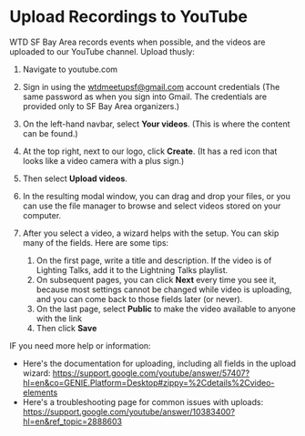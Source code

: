 # Upload Recordings to YouTube

WTD SF Bay Area records events when possible, and the videos are uploaded to our YouTube channel. Upload thusly:

1. Navigate to youtube.com
2. Sign in using the wtdmeetupsf@gmail.com account credentials (The same password as when you sign into Gmail. The credentials are provided only to SF Bay Area organizers.)
3. On the left-hand navbar, select **Your videos**. (This is where the content can be found.)
4. At the top right, next to our logo, click **Create**. (It has a red icon that looks like a video camera with a plus sign.)
5. Then select **Upload videos**.
6. In the resulting modal window, you can drag and drop your files, or you can use the file manager to browse and select videos stored on your computer.
7. After you select a video, a wizard helps with the setup. You can skip many of the fields. Here are some tips:

   1. On the first page, write a title and description. If the video is of Lighting Talks, add it to the Lightning Talks playlist. 
   1. On subsequent pages, you can click **Next** every time you see it, because most settings cannot be changed while video is uploading, and you can come back to those fields later (or never).
   1. On the last page, select **Public** to make the video available to anyone with the link
   1. Then click **Save**

IF you need more help or information: 

* Here's the documentation for uploading, including all fields in the upload wizard: https://support.google.com/youtube/answer/57407?hl=en&co=GENIE.Platform=Desktop#zippy=%2Cdetails%2Cvideo-elements
* Here's a troubleshooting page for common issues with uploads: https://support.google.com/youtube/answer/10383400?hl=en&ref_topic=2888603
